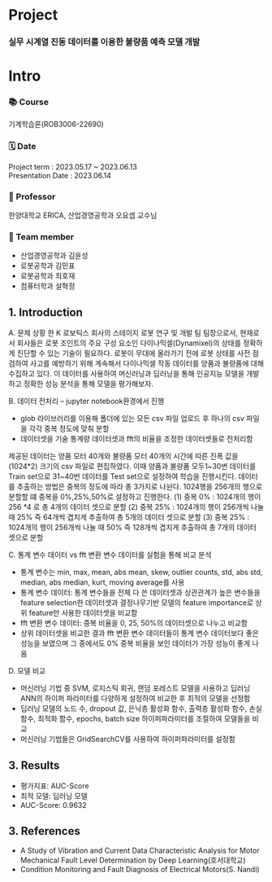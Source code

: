 # Project
### 실무 시계열 진동 데이터를 이용한 불량품 예측 모델 개발

# Intro 
### 📚 Course
기계학습론(ROB3006-22690) </br>
### 🗓️ Date 
Project term : 2023.05.17 ~ 2023.06.13 </br>
Presentation Date : 2023.06.14 </br>
### :man: Professor 
  한양대학교 ERICA, 산업경영공학과 오요셉 교수님 
### 👥 Team member 
  * 산업경영공학과 김윤성
  * 로봇공학과 김민표
  * 로봇공학과 최호재
  * 컴퓨터학과 설혁정

## 1.  Introduction
A. 문제 상황
한 K 로보틱스 회사의 스테이지 로봇 연구 및 개발 팀 팀장으로서, 현재로서 회사들은 로봇 조인트의 주요 구성 요소인 다이나믹셀(Dynamixel)의 상태를 정확하게 진단할 수 있는 기술이 필요하다. 로봇이 무대에 올라가기 전에 로봇 상태를 사전 점검하여 사고를 예방하기 위해 계속해서 다이나믹셀 작동 데이터를 양품과 불량품에 대해 수집하고 있다. 이 데이터를 사용하여 머신러닝과 딥러닝을 통해 인공지능 모델을 개발하고 정확한 성능 분석을 통해 모델을 평가해보자.

B. 데이터 전처리 – jupyter notebook환경에서 진행
- glob 라이브러리를 이용해 폴더에 있는 모든 csv 파일 업로드 후 하나의 csv 파일을 각각 중복 정도에 맞춰 분할
- 데이터셋을 기술 통계량 데이터셋과 fft의 비율을 조정한 데이터셋들로 전처리함
  
제공된 데이터는 양품 모터 40개와 불량품 모터 40개의 시간에 따른 진폭 값을 (1024*2) 크기의 csv 파일로 편집하였다. 이때 양품과 불량품 모두1~30번 데이터를 Train set으로 31~40번 데이터를 Test set으로 설정하여 학습을 진행시킨다. 데이터를 추출하는 방법은 중복의 정도에 따라 총 3가지로 나뉜다. 1024행을 256개의 행으로 분할할 떄 중복을 0%,25%,50%로 설정하고 진행한다.
  (1) 중복 0% : 1024개의 행이 256 *4 로 총 4개의 데이터 셋으로 분할
  (2) 중복 25% : 1024개의 행이 256개씩 나눌 때 25% 즉 64개씩 겹치게 추출하여 총 5개의 데이터 셋으로 분할
  (3) 중복 25% : 1024개의 행이 256개씩 나눌 때 50% 즉 128개씩 겹치게 추출하여 총 7개의 데이터 셋으로 분할


C. 통계 변수 데이터 vs fft 변환 변수 데이터를 실험을 통해 비교 분석
- 통계 변수는 min, max, mean, abs mean, skew, outlier counts, std, abs std, median, abs median, kurt, moving average를 사용
- 통계 변수 데이터: 통계 변수들을 전체 다 쓴 데이터셋과 상관관계가 높은 변수들을 feature selection한 데이터셋과 결정나무기반 모델의 feature importance로 상위 feature만 사용한 데이터셋을 비교함
- fft 변환 변수 데이터: 중복 비율을 0, 25, 50%의 데이터셋으로 나누고 비교함
- 상위 데이터셋을 비교한 결과 fft 변환 변수 데이터들이 통계 변수 데이터보다 좋은 성능을 보였으며 그 중에서도 0% 중복 비율을 보인 데이터가 가장 성능이 좋게 나옴

D. 모델 비교
- 머신러닝 기법 중 SVM, 로지스틱 회귀, 랜덤 포레스트 모델을 사용하고 딥러닝 ANN의 하이퍼 파라미터를 다양하게 설정하여 비교한 후 최적의 모델을 선정함
- 딥러닝 모델의 노드 수, dropout 값, 은닉층 활성화 함수, 출력층 활성화 함수, 손실 함수, 최적화 함수, epochs, batch size 하이퍼파라미터를 조절하여 모델들을 비교
- 머신러닝 기법들은 GridSearchCV를 사용하여 하이퍼파라미터를 설정함

## 3.	Results 
- 평가지표: AUC-Score
- 최적 모델: 딥러닝 모델
- AUC-Score: 0.9632

## 3. References
- A Study of Vibration and Current Data Characteristic Analysis for Motor Mechanical Fault Level Determination by Deep Learning(호서대학교)
- Condition Monitoring and Fault Diagnosis of Electrical Motors(S. Nandi)
